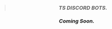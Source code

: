> ### <p align="center"> ***TS DISCORD BOTS.*** </p> 
 ### <p align="center"> *Coming Soon.* </p> 

